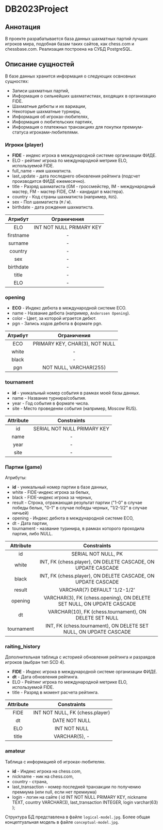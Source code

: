 # DB2023Project
## Аннотация 
В проекте разрабатывается база данных шахматных партий лучших игроков мира, подобная базам таких сайтов, как chess.com и chessbase.com. Реализация построена на СУБД PostgreSQL. 

## Описание сущностей
В базе данных хранится информация о следующих освновных сущностях:
- Записи шахматных партий,
- Информация о сильнейших шахматистиах, входящих в организацию FIDE.
- Шахматные дебюты и их вариации,
- Некоторые шахматные турниры,
- Информация об игроках-любителях,
- Информация о любительских партиях,
- Информация о платежных транзакциях для покупки премиум-статуса игроками-любителями.

### Игроки (player)
- **FIDE** - индекс игрока в международной системе организации ФИДЕ.
- ELO - рейтинг игрока по международной метрике ELO, используемой FIDE.
- full_name - имя шахматиста.
- last_update - дата последнего обновления рейтинга (подсчет производится ФИДЕ ежемесячно).
- title - Разряд шахматиста (GM - гроссмейстер, IM - международный мастер, FM - мастер FIDE, CM - кандидат в мастера).
- country - Код страны шахматиста (например, `RUS`).
- sex - Пол шахматиста (`M` / `W`).
- birthdate - дата рождения шахматиста.

|  Атрибут  |       Ограничения        |
|:---------:|:------------------------:|
|    ELO    | INT NOT NULL PRIMARY KEY |
| firstname |            -             |
|  surname  |            -             |
|  country  |            -             |
|    sex    |            -             |
| birthdate |            -             |
|   title   |            -             |
|    ELO    |            -             |

### opening
- **ECO** - Индекс дебюта в международной системе ECO.
- name - Название дебюта (например, `Anderssen Opening`).
- color - Цвет, за которой играется дебют.
- pgn - Запись ходов дебюта в формате pgn.

| Атрибут |          Ограничения           |
|:-------:|:------------------------------:|
|   ECO   | PRIMARY KEY, CHAR(3), NOT NULL |
|  white  |               -                |
|  black  |               -                |
|   pgn   |     NOT NULL, VARCHAR(255)     |

### tournament
- **id** - уникальный номер события в рамках моей базы данных.
- name - Название турнира/события.
- year - Год события в формате числа.
- site - Место проведеняи события (например, Moscow RUS).

| Attribute |         Constraints         |
|:---------:|:---------------------------:|
|    id     | SERIAL NOT NULL PRIMARY KEY |
|   name    |              -              |
|   year    |              -              |
|   site    |              -              |

### Партии (game)
Атрибуты:
- **id** - уникальный номер партии в базе данных,
- white - FIDE-индекс игрока за белых,
- black - FIDE-индекс игрока за черных,
- result - Строка, отражающая результат партии ("1-0" в случае победы белых, "0-1" в случае победы черных, "1/2-1/2" в случае ничьей)
- opening - Индекс дебюта в международной системе ECO,
- dt - Дата партии,
- tournament - название туринира, в рамках которого проходила партия, либо NULL.

| Attribute  |                              Constraints                              |
|:----------:|:---------------------------------------------------------------------:|
|     id     |                          SERIAL NOT NULL, PK                          |
|   white    |     INT, FK (chess.player), ON DELETE CASCADE, ON UPDATE CASCADE      |
|   black    |     INT, FK (chess.player), ON DELETE CASCADE, ON UPDATE CASCADE      |
|   result   |                     VARCHAR(7) DEFAULT '1/2-1/2'                      |
|  opening   | VARCHAR(3), FK (chess.opening), ON DELETE SET NULL, ON UPDATE CASCADE |
|     dt     |        VARCHAR(10), FK (chess.tournament), ON DELETE SET NULL         |
| tournament |   INT, FK (chess.tournament), ON DELETE SET NULL, ON UPDATE CASCADE   |


### raiting_history
Дополнительная таблица с историей обновления рейтинга и разраядов игроков (выбран тип SCD 4).
- **FIDE** - Индекс игрока в международной системе организации ФИДЕ.
- **dt** - Дата обновления рейтинга.
- ELO - Рейтинг игрока по международной метрике ELO, используемой FIDE.
- title - Разряд в момент расчета рейтинга.

| Attribute |           Constraints           |
|:---------:|:-------------------------------:|
|   FIDE    | INT NOT NULL, FK (chess.player) |
|    dt     |          DATE NOT NULL          |
|    ELO    |          INT NOT NULL           |
|   title   |          VARCHAR(5), -          |

### amateur 
Таблица с информацией об игроках-любителях.
- **id** - Индекс игрока на chess.com,
- nickname - ник на chess.com,
- country - страна,
- last_transaction - номер последней транзакции по получению премиума (или null, если нет премиума)
- login - логин на сайте
(
    id INT NOT NULL PRIMARY KEY,
    nickname TEXT,
    country VARCHAR(3),
    last_transaction INTEGER,
    login varchar(63)
);

Структура БД представлена в файле `logical-model.jpg`. Более общая концептуальная модель в файле `conceptual-model.jpg`.
